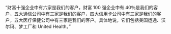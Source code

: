 “财富十强企业中有六家是我们的客户，财富 100 强企业中有 40％是我们的客户，五大通信公司中有三家是我们的客户，四大信用卡公司中有三家是我们的客户，五大医疗保健公司中有三家是我们的客户。具体地说，它们包括美国运通、沃尔玛、梦工厂和 United Health。”










